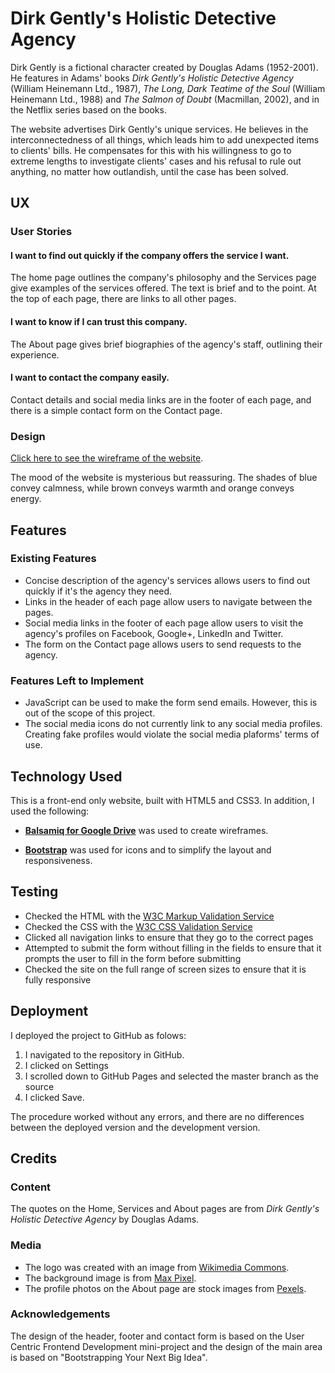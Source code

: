 # Dirk Gently's Holistic Detective Agency

Dirk Gently is a fictional character created by Douglas Adams (1952-2001). He features 
in Adams' books <em>Dirk Gently's Holistic Detective Agency</em> (William Heinemann Ltd., 1987), 
<em>The Long, Dark Teatime of the Soul</em> (William Heinemann Ltd., 1988) and <em>The Salmon of Doubt</em> 
(Macmillan, 2002), and in the Netflix series based on the books.

The website advertises Dirk Gently's unique services. He believes in the interconnectedness 
of all things, which leads him to add unexpected items to clients' bills. He compensates 
for this with his willingness to go to extreme lengths to investigate clients' cases and 
his refusal to rule out anything, no matter how outlandish, until the case has been solved.

## UX

### User Stories
#### I want to find out quickly if the company offers the service I want.
The home page outlines the company's philosophy and the Services page give examples of the services offered. 
The text is brief and to the point. At the top of each page, there are links to all other pages.

#### I want to know if I can trust this company.
The About page gives brief biographies of the agency's staff, outlining their experience.

#### I want to contact the company easily.
Contact details and social media links are in the footer of each page, and there is a simple contact form on the Contact page.


### Design

[Click here to see the wireframe of the website](https://drive.google.com/file/d/1dFBdKboGSMnJ1-ukDbQcDlBI7GNdjFE_/view?usp=sharing).

The mood of the website is mysterious but reassuring. The shades of blue convey calmness, while
brown conveys warmth and orange conveys energy. 

## Features

### Existing Features
- Concise description of the agency's services allows users to find out quickly if it's the agency they need.
- Links in the header of each page allow users to navigate between the pages.
- Social media links in the footer of each page allow users to visit the agency's profiles on Facebook, Google+, LinkedIn and Twitter.
- The form on the Contact page allows users to send requests to the agency.

### Features Left to Implement
- JavaScript can be used to make the form send emails. However, this is out of the scope of this project.
- The social media icons do not currently link to any social media profiles. Creating fake profiles would violate the social media plaforms' terms of use.


## Technology Used

This is a front-end only website, built with HTML5 and CSS3. In addition, I used the following:

- **[Balsamiq for Google Drive](https://balsamiq.com/)** was used to create wireframes.

- **[Bootstrap](https://getbootstrap.com/)** was used for icons and to simplify the layout and responsiveness.

## Testing
- Checked the HTML with the [W3C Markup Validation Service](https://validator.w3.org/)
- Checked the CSS with the [W3C CSS Validation Service](https://jigsaw.w3.org/css-validator/)
- Clicked all navigation links to ensure that they go to the correct pages
- Attempted to submit the form without filling in the fields to ensure that it prompts the user to fill in the form before submitting
- Checked the site on the full range of screen sizes to ensure that it is fully responsive

## Deployment

I deployed the project to GitHub as folows: 

1. I navigated to the repository in GitHub.
2. I clicked on Settings
3. I scrolled down to GitHub Pages and selected the master branch as the source 
4. I clicked Save. 

The procedure worked without any errors, and there are no differences between the deployed version and the development version.

## Credits

### Content
The quotes on the Home, Services and About pages are from *Dirk Gently's Holistic Detective Agency* by Douglas Adams.

### Media
- The logo was created with an image from [Wikimedia Commons](https://commons.wikimedia.org/).
- The background image is from [Max Pixel](https://www.maxpixel.net/).
- The profile photos on the About page are stock images from [Pexels](https://www.pexels.com/).

### Acknowledgements
The design of the header, footer and contact form is based on the User Centric Frontend Development mini-project 
and the design of the main area is based on  "Bootstrapping Your Next Big Idea".